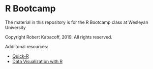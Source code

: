 # R Bootcamp

The material in this repository is for the R Bootcamp class at Wesleyan University

Copyright Robert Kabacoff, 2019. All rights reserved.

Addiitonal resources:
* [Quick-R](http://www.statmethods.net)
* [Data Visualization with R](http://rkabacoff.github.io/datavis)
